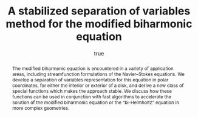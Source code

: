---
layout: publication
DOI: 10.1007/s10915-018-0679-9
abstract: "The modified biharmonic equation is encountered in a variety of application\
  \ areas, including streamfunction formulations of the Navier\u2013Stokes equations.\
  \ We develop a separation of variables representation for this equation in polar\
  \ coordinates, for either the interior or exterior of a disk, and derive a new class\
  \ of special functions which makes the approach stable. We discuss how these functions\
  \ can be used in conjunction with fast algorithms to accelerate the solution of\
  \ the modified biharmonic equation or the \u201Cbi-Helmholtz\u201D equation in more\
  \ complex geometries."
author:
- family: Askham
  given: Travis
container-title: Journal of Scientific Computing
featured: true
page: 1-24
paper_code_repo: https://github.com/askhamwhat/modbh-paper
publisher: Springer US
ref-id: askham2017stabilized
research_area: inteq
title: A stabilized separation of variables method for the modified biharmonic equation
type: article-journal
year: '2017'
---